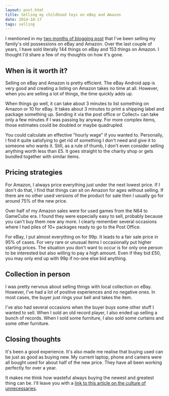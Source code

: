 ```yaml
---
layout: post.html
title: Selling my childhood toys on eBay and Amazon
date: 2014-10-17
tags: selling
---
```


I mentioned in my [two months of blogging post](/2014/two-months-of-blogging/#what-ive-been-doing-when-i-havent-been-blogging) that I've been selling my family's old possessions on eBay and Amazon. Over the last couple of years, I have sold literally 144 things on eBay and 153 things on Amazon. I thought I'd share a few of my thoughts on how it's gone.

<!--more-->

## When is it worth it?

Selling on eBay and Amazon is pretty efficient. The eBay Android app is very good and creating a listing on Amazon takes no time at all. However, when you are selling a lot of things, the time quickly adds up. 

When things go well, it can take about 3 minutes to list something on Amazon or 10 for eBay. It takes about 3 minutes to print a shipping label and package something up. Sending it via the post office or Collect+ can take only a few minutes if I was passing by anyway. For more complex items, those estimates could be doubled or maybe quadrupled. 

You could calculate an effective "hourly wage" if you wanted to. Personally, I find it quite satisfying to get rid of something I don't need and give it to someone who wants it. Still, as a rule of thumb, I don't even consider selling anything worth less than £5. It goes straight to the charity shop or gets bundled together with similar items. 

## Pricing strategies

For Amazon, I always price everything just under the next lowest price. If I don't do that, I find that things can sit on Amazon for ages without selling. If there are no other used versions of the product for sale then I usually go for around 75% of the new price. 

Over half of my Amazon sales were for used games from the N64 to GameCube era. I found they were especially easy to sell, probably because you can't buy them new any more. I clearly remember several occasions where I had piles of 10+ packages ready to go to the Post Office.

For eBay, I put almost everything on for 99p. It leads to a fair sale price in 95% of cases. For very rare or unusual items I occasionally put higher starting prices. The situation you don't want to occur is for only one person to be interested but also willing to pay a high amount. Even if they bid £50, you may only end up with 99p if no-one else bid anything. 

## Collection in person

I was pretty nervous about selling things with local collection on eBay. However, I've had a lot of positive experiences and no negative ones. In most cases, the buyer just rings your bell and takes the item. 

I've also had several occasions when the buyer buys some other stuff I wanted to sell. When I sold an old record player, I also ended up selling a bunch of records. When I sold some furniture, I also sold some curtains and some other furniture. 

## Closing thoughts

It's been a good experience. It's also made me realise that buying used can be just as good as buying new. My current laptop, phone and camera were all bought used for about half of the new price. They have all been working perfectly for over a year.

It makes me think how wasteful always buying the newest and greatest thing can be. I'll leave you with a [link to this article on the culture of unnecessaries](http://www.raptitude.com/2010/07/your-lifestyle-has-already-been-designed/).
